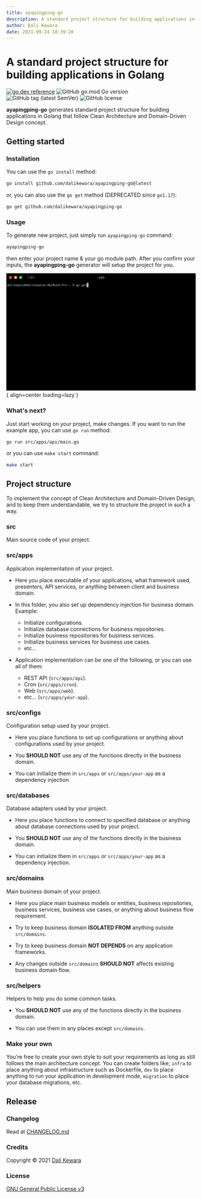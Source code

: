 ```yaml
---
title: ayapingping-go
description: A standard project structure for building applications in Golang
author: Dali Kewara
date: 2021-09-24 18:39:20
---
```


# A standard project structure for building applications in Golang

[![go.dev reference](https://img.shields.io/badge/go.dev-reference-007d9c?logo=go&logoColor=white&style=flat-square)](https://pkg.go.dev/github.com/dalikewara/ayapingping-go)
![GitHub go.mod Go version](https://img.shields.io/github/go-mod/go-version/dalikewara/ayapingping-go)
![GitHub tag (latest SemVer)](https://img.shields.io/github/v/tag/dalikewara/ayapingping-go)
![GitHub license](https://img.shields.io/github/license/dalikewara/ayapingping-go)

**ayapingping-go** generates standard project structure for building
applications in Golang that follow Clean Architecture and Domain-Driven Design concept.

## Getting started

### Installation

You can use the `go install` method:

```bash
go install github.com/dalikewara/ayapingping-go@latest
```

or, you can also use the `go get` method (DEPRECATED since `go1.17`):

```bash
go get github.com/dalikewara/ayapingping-go
```

### Usage

To generate new project, just simply run `ayapingping-go` command:

```bash
ayapingping-go
```

then enter your project name & your go module path. After you confirm your inputs,
the **ayapingping-go** generator will setup the project for you.

![ayapingping-go usage gif](ayapingping-go/usage.gif){ align=center loading=lazy }

### What's next?

Just start working on your project, make changes. If you want to run the example app,
you can use `go run` method:

```bash
go run src/apps/api/main.go
```

or you can use `make start` command:

```bash
make start
```


## Project structure

To implement the concept of Clean Architecture and Domain-Driven Design, and to keep them understandable,
we try to structure the project in such a way.

### src

Main source code of your project.

### src/apps

Application implementation of your project.

- Here you place executable of your applications, what framework used, presenters,
API services, or anything between client and business domain.
  
- In this folder, you also set up dependency injection
for business domain. Example:
    - Initialize configurations.
    - Initialize database connections for business repositories.
    - Initialize business repositories for business services.
    - Initialize business services for business use cases.
    - etc...
    
- Application implementation can be one of the following, or you can use all of them:
    - REST API (`src/apps/api`).
    - Cron (`src/apps/cron`).
    - Web (`src/apps/web`).
    - etc... (`src/apps/your-app`).

### src/configs

Configuration setup used by your project.

- Here you place functions to set up configurations or anything about configurations used by your project.
  
- You **SHOULD NOT** use any of the functions directly in the business domain.

- You can initialize them in `src/apps` or `src/apps/your-app` as 
a dependency injection.

### src/databases

Database adapters used by your project.

- Here you place functions to connect to specified database or anything about database connections
used by your project.

- You **SHOULD NOT** use any of the functions directly in the business domain.

- You can initialize them in `src/apps` or `src/apps/your-app` as
  a dependency injection.

### src/domains

Main business domain of your project.

- Here you place main business models or entities, business repositories,
  business services, business use cases, or anything about business flow requirement.
  
- Try to keep business domain **ISOLATED FROM** anything outside `src/domains`.

- Try to keep business domain **NOT DEPENDS** on any application frameworks.

- Any changes outside `src/domains` **SHOULD NOT** affects existing business domain flow.

### src/helpers

Helpers to help you do some common tasks.

- You **SHOULD NOT** use any of the functions directly in the business domain.

- You can use them in any places except `src/domains`.

### Make your own

You're free to create your own style to suit your requirements as long as
still follows the main architecture concept. You can create folders like; `infra` to place
anything about infrastructure such as Dockerfile, `dev` to place anything to run your
application in development mode, `migration` to place your database migrations, etc.

## Release

### Changelog

Read at [CHANGELOG.md](https://github.com/dalikewara/ayapingping-go/blob/master/CHANGELOG.md)

### Credits

Copyright &copy; 2021 [Dali Kewara](https://www.dalikewara.com)

### License

[GNU General Public License v3](https://github.com/dalikewara/ayapingping-go/blob/master/LICENSE)